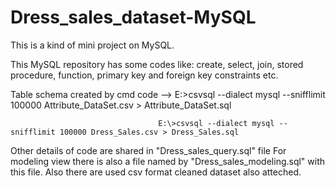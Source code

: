 # Dress_sales_dataset-MySQL
This is a kind of mini project on MySQL.

This MySQL repository has some codes like:
create, select, join, stored procedure, function, primary key and foreign key constraints etc.

Table schema created by cmd code --> E:\>csvsql --dialect mysql --snifflimit 100000 Attribute_DataSet.csv > Attribute_DataSet.sql

                                     E:\>csvsql --dialect mysql --snifflimit 100000 Dress_Sales.csv > Dress_Sales.sql
                                     
Other details of code are shared in "Dress_sales_query.sql" file 
For modeling view there is also a file named by "Dress_sales_modeling.sql" with this file.
Also there are used csv format cleaned dataset also atteched.
